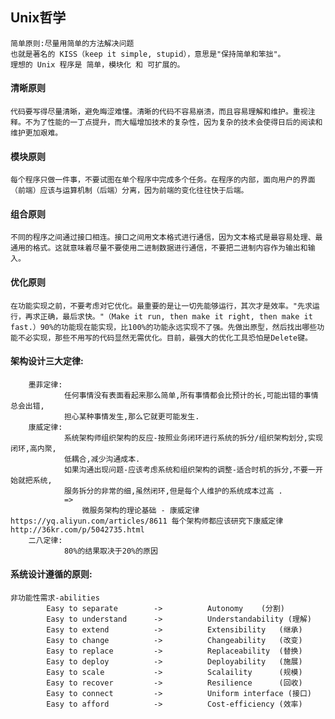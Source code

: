 ## Unix哲学 
    简单原则:尽量用简单的方法解决问题
    也就是著名的 KISS（keep it simple, stupid），意思是"保持简单和笨拙"。
    理想的 Unix 程序是 简单，模块化 和 可扩展的。
    
#### 清晰原则
    代码要写得尽量清晰，避免晦涩难懂。清晰的代码不容易崩溃，而且容易理解和维护。重视注释。不为了性能的一丁点提升，而大幅增加技术的复杂性，因为复杂的技术会使得日后的阅读和维护更加艰难。

#### 模块原则
    每个程序只做一件事，不要试图在单个程序中完成多个任务。在程序的内部，面向用户的界面（前端）应该与运算机制（后端）分离，因为前端的变化往往快于后端。

#### 组合原则
    不同的程序之间通过接口相连。接口之间用文本格式进行通信，因为文本格式是最容易处理、最通用的格式。这就意味着尽量不要使用二进制数据进行通信，不要把二进制内容作为输出和输入。

#### 优化原则
    在功能实现之前，不要考虑对它优化。最重要的是让一切先能够运行，其次才是效率。"先求运行，再求正确，最后求快。"（Make it run, then make it right, then make it fast.）90%的功能现在能实现，比100%的功能永远实现不了强。先做出原型，然后找出哪些功能不必实现，那些不用写的代码显然无需优化。目前，最强大的优化工具恐怕是Delete键。
    
#### 架构设计三大定律:
    	墨菲定律:
    			任何事情没有表面看起来那么简单,所有事情都会比预计的长,可能出错的事情总会出错,
    			担心某种事情发生,那么它就更可能发生.
    	康威定律:
    			系统架构师组织架构的反应-按照业务闭环进行系统的拆分/组织架构划分,实现闭环,高内聚,
    			低耦合,减少沟通成本.
    			如果沟通出现问题-应该考虑系统和组织架构的调整-适合时机的拆分,不要一开始就把系统,
    			服务拆分的非常的细,虽然闭环,但是每个人维护的系统成本过高 .
    			=>
    				微服务架构的理论基础 - 康威定律 https://yq.aliyun.com/articles/8611 每个架构师都应该研究下康威定律 http://36kr.com/p/5042735.html	
    	二八定律:
    			80%的结果取决于20%的原因
#### 系统设计遵循的原则:			
    非功能性需求-abilities
    		Easy to separate		->			Autonomy	(分割)
    		Easy to understand		->			Understandability (理解)
    		Easy to extend			->			Extensibility	(继承)
    		Easy to change			->			Changeability	(改变)
    		Easy to replace			->			Replaceability	(替换)
    		Easy to deploy			->			Deployability	(施展)
    		Easy to scale			->			Scalaility		(规模)
    		Easy to recover			->			Resilience		(回收)
    		Easy to connect			->			Uniform interface (接口)
    		Easy to afford			->			Cost-efficiency (效率)    